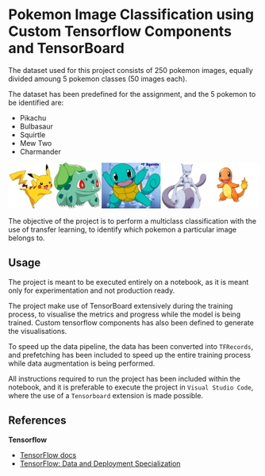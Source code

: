 # Pokemon Image Classification using Custom Tensorflow Components and TensorBoard

The dataset used for this project consists of 250 pokemon images, equally divided amoung 5 pokemon classes (50 images each). 

The dataset has been predefined for the assignment, and the 5 pokemon to be identified are:
- Pikachu
- Bulbasaur
- Squirtle
- Mew Two
- Charmander

![dataset](unrelated_imgs/dataset.png)

The objective of the project is to perform a multiclass classification with the use of transfer learning, to identify which pokemon a particular image belongs to.  


## Usage

The project is meant to be executed entirely on a notebook, as it is meant only for experimentation and not production ready.  

The project make use of TensorBoard extensively during the training process, to visualise the metrics and progress while the model is being trained. Custom tensorflow components has also been defined to generate the visualisations. 

To speed up the data pipeline, the data has been converted into `TFRecords`, and prefetching has been included to speed up the entire training process while data augmentation is being performed.   

All instructions required to run the project has been included within the notebook, and it is preferable to execute the project in `Visual Studio Code`, where the use of a `Tensorboard` extension is made possible.  


## References

**Tensorflow**
- [TensorFlow docs](https://www.tensorflow.org/overview)
- [TensorFlow: Data and Deployment Specialization](https://www.coursera.org/specializations/tensorflow-data-and-deployment?utm_source=gg&utm_medium=sem&utm_content=01-CatalogDSA-ML2-US&campaignid=12490862811&adgroupid=119269357576&device=c&keyword=&matchtype=&network=g&devicemodel=&adpostion=&creativeid=503940597764&hide_mobile_promo&gclid=Cj0KCQiA64GRBhCZARIsAHOLriI0wS3o5M0fDTtRHlksNo1K9lv4f_R8fibbK5EqYcF6yuN3PUDUfjcaAoTXEALw_wcB)
